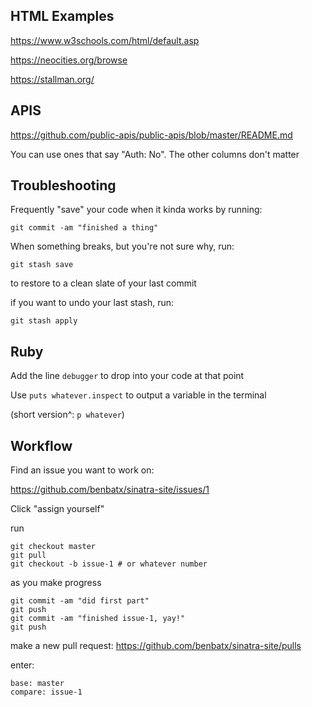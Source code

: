 HTML Examples
-------------

https://www.w3schools.com/html/default.asp

https://neocities.org/browse

https://stallman.org/

APIS
----

https://github.com/public-apis/public-apis/blob/master/README.md

You can use ones that say "Auth: No". The other columns don't matter

Troubleshooting
---------------

Frequently "save" your code when it kinda works by running:
```
git commit -am "finished a thing"
```

When something breaks, but you're not sure why, run:
```
git stash save
```
to restore to a clean slate of your last commit

if you want to undo your last stash, run:
```
git stash apply
```

Ruby
----

Add the line `debugger` to drop into your code at that point

Use `puts whatever.inspect` to output a variable in the terminal

(short version^: `p whatever`)


Workflow
--------

Find an issue you want to work on:

https://github.com/benbatx/sinatra-site/issues/1

Click "assign yourself"

run
```
git checkout master
git pull
git checkout -b issue-1 # or whatever number
```

as you make progress
```
git commit -am "did first part"
git push
git commit -am "finished issue-1, yay!"
git push
```

make a new pull request:
https://github.com/benbatx/sinatra-site/pulls

enter:
```
base: master
compare: issue-1
```
